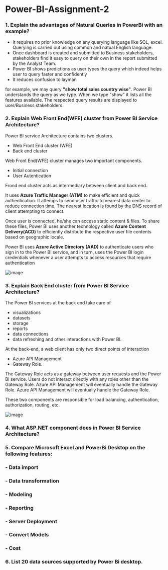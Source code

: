 # Power-BI-Assignment-2

### 1. Explain the advantages of Natural Queries in PowerBi with an example?

- It requires no prior knowledge on any querying language like SQL, excel. Querying is carried out using common and natual English language.
- Once dashboard is created and submitted to Business stakeholders, stakeholders find it easy to query on their own in the report submitted by the Analyst Team.
- Power BI shows predictions as user types the query which indeed helps user to query faster and confidently
- It reduces confusion to layman

for example, we may query **"show total sales country wise"**. Power BI understands the query as we type. When we type "show" it lists all the features available. The respected query results are displayed to user/Business stakeholders.

### 2. Explain Web Front End(WFE) cluster from Power BI Service Architecture?

Power BI service Architecture contains two clusters.
- Web Front End cluster (WFE)
- Back end cluster

Web Front End(WFE) cluster manages two important components.
- Initial connection
- User Autentication

Frond end cluster acts as intermediary between client and back end. 

It uses **Azure Traffic Manager (ATM)** to make efficient and quick authentication. It attemps to send user traffic to nearest data center to reduce connection time. The nearest location is found by the DNS record of client attempting to connect.

Once user is connected, he/she can access static content & files. To share these files, Power BI uses another technology called **Azure Content Delivery(ACD)** to efficiently distribute the respective user file contents based on geographic locale.

Power BI uses **Azure Active Directory (AAD)** to authenticate users who sign in to the Power BI service, and in turn, uses the Power BI login credentials whenever a user attempts to access resources that require authentication

![image](https://user-images.githubusercontent.com/89411580/149663992-184dafb2-638e-4758-a78e-9f18bc047f67.png)


### 3. Explain Back End cluster from Power BI Service Architecture?

The Power BI services at the back end take care of 
- visualizations
- datasets
- storage
- reports
- data connections
- data refreshing and other interactions with Power BI. 

At the back-end, a web client has only two direct points of interaction
- Azure API Management
- Gateway Role. 

The Gateway Role acts as a gateway between user requests and the Power BI service. Users do not interact directly with any roles other than the Gateway Role. Azure API Management will eventually handle the Gateway Role. Azure API Management will eventually handle the Gateway Role.

These two components are responsible for load balancing, authentication, authorization, routing, etc.

![image](https://user-images.githubusercontent.com/89411580/149664526-7354aad7-f11b-426b-a382-3455c9a3ee53.png)

### 4. What ASP.NET component does in Power BI Service Architecture?

### 5. Compare Microsoft Excel and PowerBi Desktop on the following features:
### - Data import
### - Data transformation
### - Modeling
### - Reporting
### - Server Deployment
### - Convert Models
### - Cost


### 6. List 20 data sources supported by Power Bi desktop.
